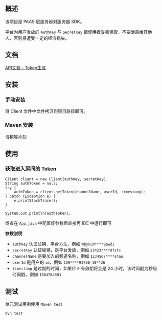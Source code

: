 ## 概述

该项目是 PAAS 层服务器对服务器 SDK。

平台为用户发放的 `AuthKey` 与 `SecretKey` 请使用者妥善保管，不要泄露给其他人，否则将遭受一定的经济损失。

## 文档 

[API文档 - Token生成](http://apidoc.roadofcloud.net/#/token)

## 安装

### 手动安装

将 Client 文件中文件拷贝到项目路径即可。

### Maven 安装

请稍等片刻

## 使用

### 获取进入房间的 Token

```
Client client = new Client(authKey, secretKey);
String authToken = null;
try {
    authToken = client.getToken(channelName, userId, timestamp);
} catch (Exception e) {
    e.printStackTrace();
}

System.out.println(authToken);
```
或者在 `App.java` 中配置好参数后直接再 IDE 中运行即可

**参数说明**

* `authKey`  认证公钥，平台方法，例如 `WbykCN****8pwd3`
*  `secretKey` 认证秘钥，是平台发放，例如 `23423****dfsfs`
* `channelName` 是要加入的频道名称，例如 `1234567****shao`
* `userId` 是用户的 `id`，例如 `159****91766-10**26`
* `timestamp` 是过期的时间，如果传 `0` 有效期将会是 24 小时，该时间戳为秒级时间戳，例如 `1594704891`

## 测试

单元测试用例使用 `Maven test`

```bash
mvn test
```

